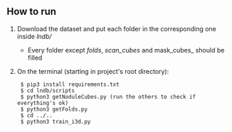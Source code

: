## How to run

1. Download the dataset and put each folder in the corresponding one inside _lndb/_
    
    - Every folder except _folds_, _scan_cubes_ and mask_cubes_ should be filled

2. On the terminal (starting in project's root directory):

        $ pip3 install requirements.txt
        $ cd lndb/scripts
        $ python3 getNoduleCubes.py (run the others to check if everything's ok)
        $ python3 getFolds.py
        $ cd ../..
        $ python3 train_i3d.py